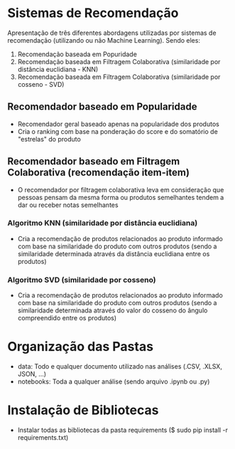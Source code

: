 # Sistemas de Recomendação
Apresentação de três diferentes abordagens utilizadas por sistemas de recomendação (utilizando ou não Machine Learning). Sendo eles:
  1. Recomendação baseada em Popuridade
  2. Recomendação baseada em Filtragem Colaborativa (similaridade por distância euclidiana - KNN)
  3. Recomendação baseada em Filtragem Colaborativa (similaridade por cosseno - SVD)

## Recomendador baseado em Popularidade
- Recomendador geral baseado apenas na popularidade dos produtos
- Cria o ranking com base na ponderação do score e do somatório de "estrelas" do produto

## Recomendador baseado em Filtragem Colaborativa (recomendação item-item)
- O recomendador por filtragem colaborativa leva em consideração que pessoas pensam da mesma forma ou produtos semelhantes tendem a dar ou receber notas semelhantes

### Algoritmo KNN (similaridade por distância euclidiana)
- Cria a recomendação de produtos relacionados ao produto informado com base na similaridade do produto com outros produtos (sendo a similaridade determinada através da distância euclidiana entre os produtos)

### Algoritmo SVD (similaridade por cosseno)
- Cria a recomendação de produtos relacionados ao produto informado com base na similaridade do produto com outros produtos (sendo a similaridade determinada através do valor do cosseno do ângulo compreendido entre os produtos)

# Organização das Pastas
- data: Todo e qualquer documento utilizado nas análises (.CSV, .XLSX, JSON, ...)
- notebooks: Toda a qualquer análise (sendo arquivo .ipynb ou .py)

# Instalação de Bibliotecas
- Instalar todas as bibliotecas da pasta requirements ($ sudo pip install -r requirements.txt)
